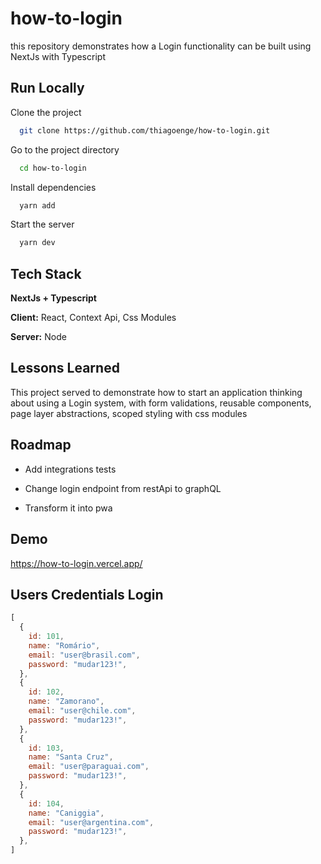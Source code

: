 # how-to-login

this repository demonstrates how a Login functionality can be built using NextJs with Typescript


## Run Locally

Clone the project

```bash
  git clone https://github.com/thiagoenge/how-to-login.git
```

Go to the project directory

```bash
  cd how-to-login
```

Install dependencies

```bash
  yarn add
```

Start the server

```bash
  yarn dev
```


## Tech Stack

**NextJs + Typescript**

**Client:** React, Context Api, Css Modules

**Server:** Node


## Lessons Learned

This project served to demonstrate how to start an application thinking about using a Login system, with form validations, reusable components, page layer abstractions, scoped styling with css modules
## Roadmap

- Add integrations tests

- Change login endpoint from restApi to graphQL 

- Transform it into pwa


## Demo

https://how-to-login.vercel.app/


## Users Credentials Login

```javascript
[
  {
    id: 101,
    name: "Romário",
    email: "user@brasil.com",
    password: "mudar123!",
  },
  {
    id: 102,
    name: "Zamorano",
    email: "user@chile.com",
    password: "mudar123!",
  },
  {
    id: 103,
    name: "Santa Cruz",
    email: "user@paraguai.com",
    password: "mudar123!",
  },
  {
    id: 104,
    name: "Caniggia",
    email: "user@argentina.com",
    password: "mudar123!",
  },
]
```
